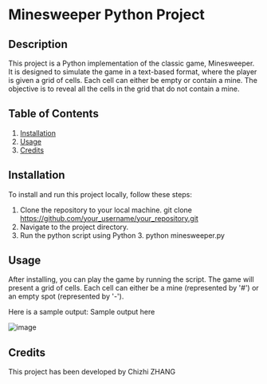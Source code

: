 # Minesweeper Python Project

## Description
This project is a Python implementation of the classic game, Minesweeper. It is designed to simulate the game in a text-based format, where the player is given a grid of cells. Each cell can either be empty or contain a mine. The objective is to reveal all the cells in the grid that do not contain a mine.

## Table of Contents
1. [Installation](#installation)
2. [Usage](#usage)
3. [Credits](#credits)

## Installation
To install and run this project locally, follow these steps:

1. Clone the repository to your local machine.
git clone https://github.com/your_username/your_repository.git
2. Navigate to the project directory.
3. Run the python script using Python 3.
python minesweeper.py

## Usage
After installing, you can play the game by running the script. The game will present a grid of cells. Each cell can either be a mine (represented by '#') or an empty spot (represented by '-'). 

Here is a sample output:
Sample output here

![image](https://github.com/chiegarcon/finalCapstone/assets/53046670/140be758-c61c-4cb9-aea5-e426d1e03cbe)


## Credits
This project has been developed by Chizhi ZHANG
